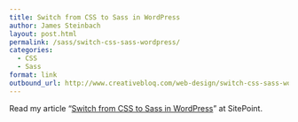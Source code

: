 ```yaml
---
title: Switch from CSS to Sass in WordPress
author: James Steinbach
layout: post.html
permalink: /sass/switch-css-sass-wordpress/
categories:
  - CSS
  - Sass
format: link
outbound_url: http://www.creativebloq.com/web-design/switch-css-sass-wordpress-71515681
---
```

Read my article &#8220;<a href="http://www.creativebloq.com/web-design/switch-css-sass-wordpress-71515681" title="Switch from CSS to Sass in WordPress" target="_blank">Switch from CSS to Sass in WordPress</a>&#8221; at SitePoint.
